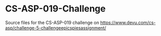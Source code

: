 # CS-ASP-019-Challenge
Source files for the CS-ASP-019 challenge on https://www.devu.com/cs-asp/challenge-5-challengeepicspiesassignment/
